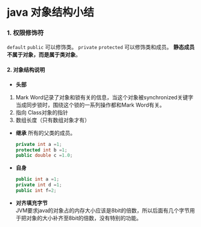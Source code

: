# java 对象结构小结

### 1. 权限修饰符

`default` `public` 可以修饰类。
`private` `protected` 可以修饰类和成员。
**静态成员不属于对象，而是属于类对象**。

#### 2. 对象结构说明

- **头部**
1. Mark Word记录了对象和锁有关的信息，当这个对象被synchronized关键字当成同步锁时，围绕这个锁的一系列操作都和Mark Word有关。
2. 指向 Class对象的指针
3. 数组长度（只有数组对象才有）

- **继承**
  所有的父类的成员。
  ```java
  private int a =1;
  protected int b =1;
  public double c =1.0;
  ```
- **自身**
  ```java
  public int a =1;
  private int d =1;
  public int f=2;
  ```
- **对齐填充字节**  
JVM要求java的对象占的内存大小应该是8bit的倍数，所以后面有几个字节用于把对象的大小补齐至8bit的倍数，没有特别的功能。

 